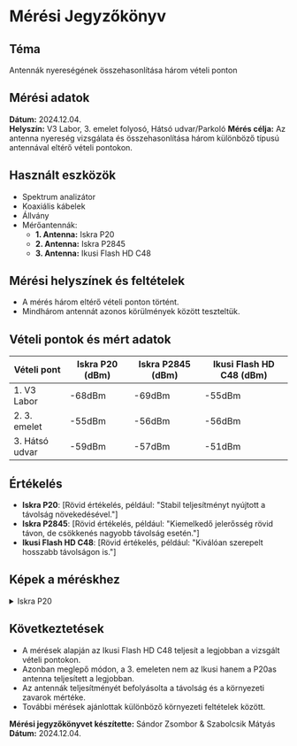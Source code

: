 # Mérési Jegyzőkönyv

## Téma
Antennák nyereségének összehasonlítása három vételi ponton

## Mérési adatok
**Dátum:** 2024.12.04.  
**Helyszín:** V3 Labor, 3. emelet folyosó, Hátsó udvar/Parkoló
**Mérés célja:** Az antenna nyereség vizsgálata és összehasonlítása három különböző típusú antennával eltérő vételi pontokon.

## Használt eszközök
- Spektrum analizátor  
- Koaxiális kábelek  
- Állvány  
- Mérőantennák:
  - **1. Antenna:** Iskra P20  
  - **2. Antenna:** Iskra P2845  
  - **3. Antenna:** Ikusi Flash HD C48  

## Mérési helyszínek és feltételek
- A mérés három eltérő vételi ponton történt.  
- Mindhárom antennát azonos körülmények között teszteltük.  

## Vételi pontok és mért adatok
|      Vételi pont     | Iskra P20 (dBm) | Iskra P2845 (dBm) | Ikusi Flash HD C48 (dBm) |
|----------------------|-----------------|-------------------|--------------------------|
| 1.    V3 Labor       | -68dBm          | -69dBm            | -55dBm                   |
| 2.    3. emelet      | -55dBm          | -56dBm            | -56dBm                   |
| 3.    Hátsó udvar    | -59dBm          | -57dBm            | -51dBm                   |

## Értékelés
- **Iskra P20**: [Rövid értékelés, például: "Stabil teljesítményt nyújtott a távolság növekedésével."]  
- **Iskra P2845**: [Rövid értékelés, például: "Kiemelkedő jelerősség rövid távon, de csökkenés nagyobb távolság esetén."]  
- **Ikusi Flash HD C48**: [Rövid értékelés, például: "Kiválóan szerepelt hosszabb távolságon is."]

## Képek a méréskhez
<details>
  <summary>Iskra P20</summary>
    <details>
      <summary>3. Emelete</summary>
      <img src="https://github.com/user-attachments/assets/3f91e18c-e991-4fce-93c5-46097b480ef1">
    </details>
    <details>
       <summary>Udvar</summary>
      <img src="https://github.com/user-attachments/assets/697546da-2476-4dc9-8243-4fa45640dd4b">
    </details>
    <details>
      <summary>V3 Labor</summary>
      <img src="https://github.com/user-attachments/assets/dc8d49b3-d542-42b6-be1f-a171d2887f90">
    </details>
</details>

## Következtetések
- A mérések alapján az Ikusi Flash HD C48 teljesít a legjobban a vizsgált vételi pontokon. 
- Azonban meglepő módon, a 3. emeleten nem az Ikusi hanem a P20as antenna teljesített a legjobban.
- Az antennák teljesítményét befolyásolta a távolság és a környezeti zavarok mértéke.  
- További mérések ajánlottak különböző környezeti feltételek között.

**Mérési jegyzőkönyvet készítette:** Sándor Zsombor & Szabolcsik Mátyás  
**Dátum:** 2024.12.04.
